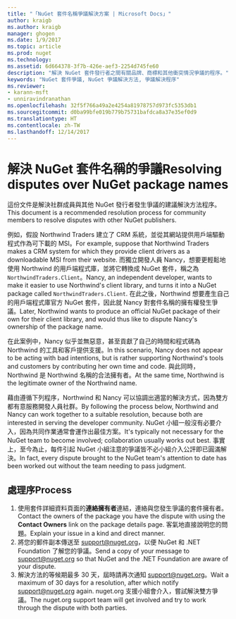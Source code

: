 ```yaml
---
title: "「NuGet 套件名稱爭議解決方案 | Microsoft Docs」"
author: kraigb
ms.author: kraigb
manager: ghogen
ms.date: 1/9/2017
ms.topic: article
ms.prod: nuget
ms.technology: 
ms.assetid: 6d664378-3f7b-426e-aef3-2254d745fe60
description: "解決 NuGet 套件發行者之間有關品牌、商標和其他衝突情況爭議的程序。"
keywords: "NuGet 套件爭議, NuGet 爭議解決方法, 爭議解決程序"
ms.reviewer:
- karann-msft
- unniravindranathan
ms.openlocfilehash: 32f5f766a49a2e4254a81978757d973fc5353db1
ms.sourcegitcommit: d0ba99bfe019b779b75731bafdca8a37e35ef0d9
ms.translationtype: HT
ms.contentlocale: zh-TW
ms.lasthandoff: 12/14/2017
---
```

# <a name="resolving-disputes-over-nuget-package-names"></a><span data-ttu-id="8db81-104">解決 NuGet 套件名稱的爭議</span><span class="sxs-lookup"><span data-stu-id="8db81-104">Resolving disputes over NuGet package names</span></span>

<span data-ttu-id="8db81-105">這份文件是解決社群成員與其他 NuGet 發行者發生爭議的建議解決方法程序。</span><span class="sxs-lookup"><span data-stu-id="8db81-105">This document is a recommended resolution process for community members to resolve disputes with other NuGet publishers.</span></span>  

<span data-ttu-id="8db81-106">例如，假設 Northwind Traders 建立了 CRM 系統，並從其網站提供用戶端驅動程式作為可下載的 MSI。</span><span class="sxs-lookup"><span data-stu-id="8db81-106">For example, suppose that Northwind Traders makes a CRM system for which they provide client drivers as a downloadable MSI from their website.</span></span> <span data-ttu-id="8db81-107">而獨立開發人員 Nancy，想要更輕鬆地使用 Northwind 的用戶端程式庫，並將它轉換成 NuGet 套件，稱之為 `NorthwindTraders.Client`。</span><span class="sxs-lookup"><span data-stu-id="8db81-107">Nancy, an independent developer, wants to make it easier to use Northwind's client library, and turns it into a NuGet package called `NorthwindTraders.Client`.</span></span> <span data-ttu-id="8db81-108">在此之後，Northwind 想要產生自己的用戶端程式庫官方 NuGet 套件，因此就 Nancy 對套件名稱的擁有權發生爭議。</span><span class="sxs-lookup"><span data-stu-id="8db81-108">Later, Northwind wants to produce an official NuGet package of their own for their client library, and would thus like to dispute Nancy's ownership of the package name.</span></span>

<span data-ttu-id="8db81-109">在此案例中，Nancy 似乎並無惡意，甚至貢獻了自己的時間和程式碼為 Northwind 的工具和客戶提供支援。</span><span class="sxs-lookup"><span data-stu-id="8db81-109">In this scenario, Nancy does not appear to be acting with bad intentions, but is rather supporting Northwind's tools and customers by contributing her own time and code.</span></span> <span data-ttu-id="8db81-110">與此同時，Northwind 是 Northwind 名稱的合法擁有者。</span><span class="sxs-lookup"><span data-stu-id="8db81-110">At the same time, Northwind is the legitimate owner of the Northwind name.</span></span>

<span data-ttu-id="8db81-111">藉由遵循下列程序，Northwind 和 Nancy 可以協調出適當的解決方式，因為雙方都有意服務開發人員社群。</span><span class="sxs-lookup"><span data-stu-id="8db81-111">By following the process below, Northwind and Nancy can work together to a suitable resolution, because both are interested in serving the developer community.</span></span> <span data-ttu-id="8db81-112">NuGet 小組一般沒有必要介入，因為共同作業通常會運作出最佳方案。</span><span class="sxs-lookup"><span data-stu-id="8db81-112">It's typically not necessary for the NuGet team to become involved; collaboration usually works out best.</span></span> <span data-ttu-id="8db81-113">事實上，至今為止，每件引起 NuGet 小組注意的爭議皆不必小組介入公評即已圓滿解決。</span><span class="sxs-lookup"><span data-stu-id="8db81-113">In fact, every dispute brought to the NuGet team's attention to date has been worked out without the team needing to pass judgment.</span></span>


## <a name="process"></a><span data-ttu-id="8db81-114">處理序</span><span class="sxs-lookup"><span data-stu-id="8db81-114">Process</span></span>

1. <span data-ttu-id="8db81-115">使用套件詳細資料頁面的**連絡擁有者**連結，連絡與您發生爭議的套件擁有者。</span><span class="sxs-lookup"><span data-stu-id="8db81-115">Contact the owners of the package you have the dispute with using the **Contact Owners** link on the package details page.</span></span> <span data-ttu-id="8db81-116">客氣地直接說明您的問題。</span><span class="sxs-lookup"><span data-stu-id="8db81-116">Explain your issue in a kind and direct manner.</span></span>
2. <span data-ttu-id="8db81-117">將您的郵件副本傳送至 [support@nuget.org](mailto:support@nuget.org)，以便 NuGet 和 .NET Foundation 了解您的爭議。</span><span class="sxs-lookup"><span data-stu-id="8db81-117">Send a copy of your message to [support@nuget.org](mailto:support@nuget.org) so that NuGet and the .NET Foundation are aware of your dispute.</span></span>
3. <span data-ttu-id="8db81-118">解決方法的等候期最多 30 天，屆時請再次通知 [support@nuget.org](mailto:support@nuget.org)。</span><span class="sxs-lookup"><span data-stu-id="8db81-118">Wait a maximum of 30 days for a resolution, after which notify [support@nuget.org](mailto:support@nuget.org) again.</span></span> <span data-ttu-id="8db81-119">nuget.org 支援小組會介入，嘗試解決雙方爭議。</span><span class="sxs-lookup"><span data-stu-id="8db81-119">The nuget.org support team will get involved and try to work through the dispute with both parties.</span></span>
